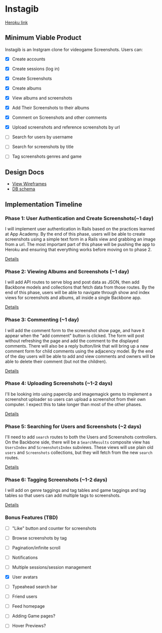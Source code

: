 # Instagib

[Heroku link][heroku]

[heroku]: https://instagib.herokuapp.com/

## Minimum Viable Product
Instagib is an Instgram clone for videogame Screenshots. Users can:

<!-- This is a Markdown checklist. Use it to keep track of your progress! -->

- [X] Create accounts
- [X] Create sessions (log in)
- [X] Create Screenshots
- [X] Create albums
- [X] View albums and screenshots
- [X] Add Their Screenshots to their albums
- [X] Comment on Screenshots and other comments
- [X] Upload screenshots and reference screenshots by url
- [ ] Search for users by username
- [ ] Search for screenshots by title
- [ ] Tag screenshots genres and game


## Design Docs
* [View Wireframes][views]
* [DB schema][schema]

[views]: ./views.md
[schema]: ./schema.md

## Implementation Timeline

### Phase 1: User Authentication and Create Screenshots(~1 day)
I will implement user authentication in Rails based on the practices learned at
App Academy. By the end of this phase, users will be able to create screenshots using
a simple text form in a Rails view and grabbing an image from a url. The most important
part of this phase will be pushing the app to Heroku and ensuring that everything
works before moving on to phase 2.

[Details][phase-one]

### Phase 2: Viewing Albums and Screenshots (~1 day)
I will add API routes to serve blog and post data as JSON, then add Backbone
models and collections that fetch data from those routes. By the end of this
phase, users will be able to navigate through show and index views for screenshots
and albums, all inside a single Backbone app.

[Details][phase-two]

### Phase 3: Commenting (~1 day)
I will add the comment form to the screenshot show page, and have it appear when the
"add comment" button is clicked. The form will post without refreshing the page and add
the comment to the displayed comments. There will also be a reply button/link that will
bring up a new comment form for child comments using the adjacency model. By the end of
the day users will be able to add and view comments and owners will be able to delete their
comment (but not the children).

[Details][phase-three]

### Phase 4: Uploading Screenshots (~1-2 days)
I'll be looking into using paperclip and imagemagick gems to implement a screenshot uploader
so users can upload a screenshot from their own computer. I expect this to take longer than
most of the other phases.

[Details][phase-four]

### Phase 5: Searching for Users and Screenshots (~2 days)
I'll need to add `search` routes to both the Users and Screenshots controllers. On the
Backbone side, there will be a `SearchResults` composite view has `UsersIndex`
and `ScreenshotsIndex` subviews. These views will use plain old `users` and `Screenshots`
collections, but they will fetch from the new `search` routes.

[Details][phase-five]

### Phase 6: Tagging Screenshots (~1-2 days)
I will add on genre taggings and tag tables and game taggings and tag tables so that users
can add multiple tags to screenshots.

[Details][phase-six]

### Bonus Features (TBD)
- [ ] "Like" button and counter for screenshots
- [ ] Browse screenshots by tag
- [ ] Pagination/infinite scroll
- [ ] Notifications
- [ ] Multiple sessions/session management
- [X] User avatars
- [ ] Typeahead search bar
- [ ] Friend users
- [ ] Feed homepage
- [ ] Adding Game pages?
- [ ] Hover Previews?



[phase-one]: ./docs/phases/phase1.md
[phase-two]: ./docs/phases/phase2.md
[phase-three]: ./docs/phases/phase3.md
[phase-four]: ./docs/phases/phase4.md
[phase-five]: ./docs/phases/phase5.md
[phase-six]: ./docs/phases/phase6.md
